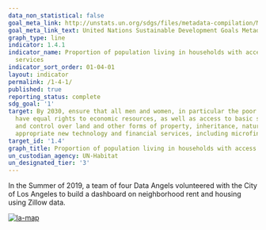 ```yaml
---
data_non_statistical: false
goal_meta_link: http://unstats.un.org/sdgs/files/metadata-compilation/Metadata-Goal-1.pdf
goal_meta_link_text: United Nations Sustainable Development Goals Metadata (pdf 894kB)
graph_type: line
indicator: 1.4.1
indicator_name: Proportion of population living in households with access to basic
  services
indicator_sort_order: 01-04-01
layout: indicator
permalink: /1-4-1/
published: true
reporting_status: complete
sdg_goal: '1'
target: By 2030, ensure that all men and women, in particular the poor and the vulnerable,
  have equal rights to economic resources, as well as access to basic services, ownership
  and control over land and other forms of property, inheritance, natural resources,
  appropriate new technology and financial services, including microfinance.
target_id: '1.4'
graph_title: Proportion of population living in households with access to basic services
un_custodian_agency: UN-Habitat
un_designated_tier: '3'
---
```


In the Summer of 2019, a team of four Data Angels volunteered with the City of Los Angeles to build a dashboard on neighborhood rent and housing using Zillow data. 

<div class='tableauPlaceholder' id='viz1573601507774' style='position: relative'><noscript><a href='https://angelamhkim.github.io/open-sdg-site-starter/1-4-1/'><img alt='la-map'
        src='https:&#47;&#47;public.tableau.com&#47;static&#47;images&#47;ZH&#47;ZH4KFZ8HK&#47;1_rss.png'
        style='border: none' /></a></noscript><object class='tableauViz' style='display:none;'>
    <param name='host_url' value='https%3A%2F%2Fpublic.tableau.com%2F' />
    <param name='embed_code_version' value='3' />
    <param name='path'
      value='views&#47;LosAngelesNeighborhoodLevelDashboard&#47;Story?:embed=true&amp;:display_count=y&amp;:origin=viz_share_link:showVizHome%3Dno' />
    <param name='toolbar' value='yes' />
    <param name='static_image'
      value='https:&#47;&#47;public.tableau.com&#47;static&#47;images&#47;ZH&#47;ZH4KFZ8HK&#47;1.png' />
    <param name='animate_transition' value='yes' />
    <param name='display_static_image' value='yes' />
    <param name='display_spinner' value='yes' />
    <param name='display_overlay' value='yes' />
    <param name='display_count' value='yes' />
    <param name='origin' value='viz_share_link:showVizHome=no' /></object></div>
<script
  type='text/javascript'>                    var divElement = document.getElementById('viz1573601507774'); var vizElement = divElement.getElementsByTagName('object')[0]; vizElement.style.width = '1200px'; vizElement.style.height = '1227px'; var scriptElement = document.createElement('script'); scriptElement.src = 'https://public.tableau.com/javascripts/api/viz_v1.js'; vizElement.parentNode.insertBefore(scriptElement, vizElement);                </script>
